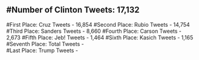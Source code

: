 #Number of Clinton Tweets: 17,132
---
#First Place: Cruz Tweets - 16,854
#Second Place: Rubio Tweets - 14,754
#Third Place: Sanders Tweets - 8,660
#Fourth Place: Carson Tweets - 2,673
#Fifth Place: Jeb! Tweets - 1,464
#Sixth Place: Kasich Tweets - 1,165
#Seventh Place: Total Tweets -  
#Last Place: Trump Tweets - 

